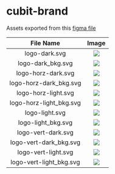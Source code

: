 # cubit-brand
Assets exported from this [figma file](https://www.figma.com/file/AhzE5IpN66oywIUQOBjTXl/Cubit-Logo-(draft)?node-id=0%3A1&t=EI4d5JMxLYEMYoPZ-1)

| File Name |Image      |
|:-:|:-: |
|logo-dark.svg|![](logo-dark.svg)   |
|logo-dark_bkg.svg | ![](logo-dark_bkg.svg)|
|logo-horz-dark.svg|![](logo-horz-dark.svg)|
|logo-horz-dark_bkg.svg|![](logo-horz-dark_bkg.svg)|
|logo-horz-light.svg|![](logo-horz-light.svg)|
|logo-horz-light_bkg.svg|![](logo-horz-light_bkg.svg)|
|logo-light.svg|![](logo-light.svg)|
|logo-light_bkg.svg|![](logo-light_bkg.svg)|
|logo-vert-dark.svg|![](logo-vert-dark.svg)|
|logo-vert-dark_bkg.svg|![](logo-vert-dark_bkg.svg)|
|logo-vert-light.svg|![](logo-vert-light.svg)|
|logo-vert-light_bkg.svg|![](logo-vert-light_bkg.svg)|